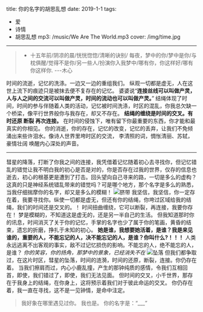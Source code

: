 ﻿title: 你的名字的胡思乱想
date: 2019-1-1
tags: 
- 爱
- 诗情
- 胡思乱想
mp3: /music/We Are The World.mp3
cover: /img/time.jpg

---
>+ 十五年前/阴凉的晨/恍恍惚惚/清晰的诀别/ 每夜，梦中的你/梦中是你/与枕俱醒/觉得不是你/另一些人/扮演你入我梦中/哪有你，你这样好/哪有你这样你.             ---木心

时间的流逝，记忆的洗涤。一边又一边的重组我们。 纵观一切都是虚无，人在这世上流下的痕迹只是被抹去便不复存在的记忆。 
婆婆说“**连接丝线可以叫做产灵， 人与人之间的交流可以叫做产灵，时间的流动也可以叫做产灵。**”
结绳体现了时间，时间的参与伴随着人类的活动，记忆被时间洗涤，时区的混乱，你我总欠缺一个桥梁，像平行世界般你与我存在，却又不存在。
**结绳的缠绕是时间的交叉。有时还原 断裂 再次连接。**
在时间的侵蚀下，唯有留下你最重要的东西，你才能和最真实的你相见。
你的消逝，你的存在，记忆的改变，记忆的丢弃，让我们不免倾涌出来些许泪水。像诗人世界里垮时区的交流，
李清照的词，惆怅清丽、苏轼，豪情壮阔 唤醒内心深处的声音。

---

彗星的降落，打断了你我之间的连接，我凭借着记忆随着初心去寻找你，但记忆错乱的错觉让我不明白我的初心是否是对的，你是否存在过我的世界，仅存的信息也逝去，初心的根基更是遭到了打击。回头望向自己寻来的路，一切是多么的虚构？这真的只是神经系统错乱带来的错觉吗？可是哪个地方，那个名字是多么的熟悉，当我仔细揣摩你的名字，却又是多么的模糊！
![脐带][1]
我坚信，我坚信，你一定存在着，我要寻找你。纵使一切都是虚无，但还有你的结绳，你垮过区域给我的结绳，我们的时间还是交叉的。！
时间扭曲缠绕，它可以断裂，再连接，我要你存在！
梦是模糊的，不知道这是虚无的，还是另一半自己的生活。
但我知道那时你的讯息，时间消灭了关于你的记忆，手掌的名字也少了属于你的笔画，黄昏的结束，遗忘的折磨，挣扎于未知的初心。
**她是谁，我想要她活着，是谁？我是来见谁的，重要的人，不能忘记的人，决不能忘记的人，是谁？你叫什么?！！！**
 人类永远逃离不出客观的事实，敌不过记忆损伤的影响。不能忘的人，绝不能忘的人，是谁？
*你的笑容，你的扬角，那梦中的景象，已经消失不在* 
![坠落][2]
但我们都争取过，在这片时区，彗星的坠落，时间的涟漪，时间的还原，断裂，连接。你仍存在着。
当我们擦肩而过，内心小鹿乱撞，产生的那钟纯质的感情，令我们互相回首，即使，我们错过了，即使，我们无法见面。
但时间的交叉，小千世界，那存在于我身上的结绳，在你身上，这将预示着我们对于彼此命运的交叉。
你仍存在着，我一直在寻找，这不是一见钟情，是命中注定。
>我好象在哪里遇见过你。
>我也是。
你的名字是：“___”


  [1]: /img/jidai.jpg
  [2]: /img/Hui.jpg